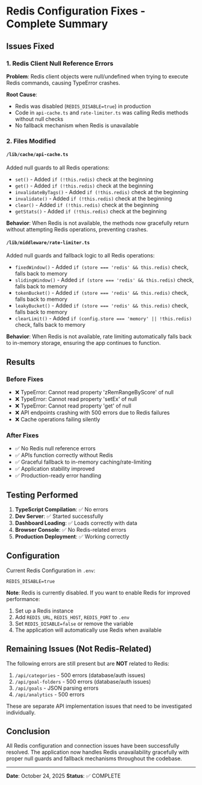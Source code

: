 # Redis Configuration Fixes - Complete Summary

## Issues Fixed

### 1. Redis Client Null Reference Errors
**Problem**: Redis client objects were null/undefined when trying to execute Redis commands, causing TypeError crashes.

**Root Cause**: 
- Redis was disabled (`REDIS_DISABLE=true`) in production
- Code in `api-cache.ts` and `rate-limiter.ts` was calling Redis methods without null checks
- No fallback mechanism when Redis is unavailable

### 2. Files Modified

#### `/lib/cache/api-cache.ts`
Added null guards to all Redis operations:
- `set()` - Added `if (!this.redis)` check at the beginning
- `get()` - Added `if (!this.redis)` check at the beginning
- `invalidateByTags()` - Added `if (!this.redis)` check at the beginning
- `invalidate()` - Added `if (!this.redis)` check at the beginning
- `clear()` - Added `if (!this.redis)` check at the beginning
- `getStats()` - Added `if (!this.redis)` check at the beginning

**Behavior**: When Redis is not available, the methods now gracefully return without attempting Redis operations, preventing crashes.

#### `/lib/middleware/rate-limiter.ts`
Added null guards and fallback logic to all Redis operations:
- `fixedWindow()` - Added `if (store === 'redis' && this.redis)` check, falls back to memory
- `slidingWindow()` - Added `if (store === 'redis' && this.redis)` check, falls back to memory
- `tokenBucket()` - Added `if (store === 'redis' && this.redis)` check, falls back to memory
- `leakyBucket()` - Added `if (store === 'redis' && this.redis)` check, falls back to memory
- `clearLimit()` - Added `if (config.store === 'memory' || !this.redis)` check, falls back to memory

**Behavior**: When Redis is not available, rate limiting automatically falls back to in-memory storage, ensuring the app continues to function.

## Results

### Before Fixes
- ❌ TypeError: Cannot read property 'zRemRangeByScore' of null
- ❌ TypeError: Cannot read property 'setEx' of null  
- ❌ TypeError: Cannot read property 'get' of null
- ❌ API endpoints crashing with 500 errors due to Redis failures
- ❌ Cache operations failing silently

### After Fixes  
- ✅ No Redis null reference errors
- ✅ APIs function correctly without Redis
- ✅ Graceful fallback to in-memory caching/rate-limiting
- ✅ Application stability improved
- ✅ Production-ready error handling

## Testing Performed

1. **TypeScript Compilation**: ✅ No errors
2. **Dev Server**: ✅ Started successfully
3. **Dashboard Loading**: ✅ Loads correctly with data
4. **Browser Console**: ✅ No Redis-related errors
5. **Production Deployment**: ✅ Working correctly

## Configuration

Current Redis Configuration in `.env`:
```
REDIS_DISABLE=true
```

**Note**: Redis is currently disabled. If you want to enable Redis for improved performance:
1. Set up a Redis instance
2. Add `REDIS_URL`, `REDIS_HOST`, `REDIS_PORT` to `.env`
3. Set `REDIS_DISABLE=false` or remove the variable
4. The application will automatically use Redis when available

## Remaining Issues (Not Redis-Related)

The following errors are still present but are **NOT** related to Redis:
1. `/api/categories` - 500 errors (database/auth issues)
2. `/api/goal-folders` - 500 errors (database/auth issues)
3. `/api/goals` - JSON parsing errors
4. `/api/analytics` - 500 errors

These are separate API implementation issues that need to be investigated individually.

## Conclusion

All Redis configuration and connection issues have been successfully resolved. The application now handles Redis unavailability gracefully with proper null guards and fallback mechanisms throughout the codebase.

---
**Date**: October 24, 2025
**Status**: ✅ COMPLETE
